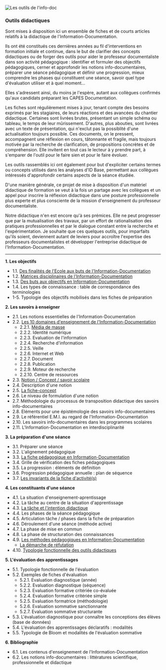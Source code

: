 ![Les outils de l'info-doc](http://i.imgur.com/AmGSHNN.jpg)

### Outils didactiques

Sont mises à disposition ici un ensemble de fiches et de courts articles relatifs à la didactique de l'Information-Documentation.

Ils ont été constitués ces dernières années au fil d'interventions en formation initiale et continue, dans le but de clarifier des concepts didactiques ou de forger des outils pour aider le professeur documentaliste dans son activité pédagogique : identifier et formuler des objectifs pédagogiques, cerner et approfondir les notions info-documentaires, préparer une séance pédagogique et définir une progression, mieux comprendre les phases qui constituent une séance, savoir quel type d'évaluation utiliser et à quel moment...

Elles s'adressent ainsi, du moins je l'espère, autant aux collègues confirmés qu'aux candidats préparant les CAPES Documentation.

Les fiches sont régulièrement mises à jour, tenant compte des besoins exprimés par les stagiaires, de leurs réactions et des avancées du chantier didactique. Certaines sont livrées brutes, présentant un simple schéma ou tableau, le temps de leur mûrissement. D'autres, plus abouties, sont livrées avec un texte de présentation, qui n'exclut pas la possiblité d'une actualisation toujours possible. Ces documents, on le pressent, accompagnent une réflexion en cours, tâtonnante et fragile, mais toujours motivée par la recherche de clarification, de propositions concrètes et de compréhension. Elle invitent en tout cas le lecteur à y prendre part, à s'emparer de l'outil pour le faire sien et pour le faire évoluer. 

Les outils rassemblés ici ont également pour but d'expliciter certains termes ou concepts utilisés dans les analyses d'ID Base, permettant aux collègues intéressés d'approfondir certains aspects de la séance étudiée.

D'une manière générale, ce projet de mise à disposition d'un matériel didactique de formation se veut à la fois un partage avec les collègues et un appel pour inscrire la réflexion didactique dans une posture professionnelle plus experte et plus consciente de la mission d'enseignement du professeur documentaliste.

Notre didactique n'en est encore qu'à ses prémices. Elle ne peut progresser que par la mutualisation des travaux, par un effort de rationalisation des pratiques professionnelles et par le dialogue constant entre la recherche et l'expérimentation. Je souhaite que ces quelques outils, pour imparfaits qu'ils soient, deviennent autant de leviers pour accroître l'expertise des professeurs documentalistes et développer l'entreprise didactique de l'Information-Documentation. 


 -------------------------
 
**1. Les objectifs**

- 1.1. [Des finalités de l'Ecole aux buts de l'Information-Documentation](http://lestroiscouronnes.esmeree.fr/outils/des-finalites-de-l-ecole-aux-buts-de-l-information-documentation)
- 1.2. [Matrices disciplinaires de l'Information-Documentation](http://lestroiscouronnes.esmeree.fr/didactique-information/les-trois-matrices-disciplinaires-de-l-information-documentation)
- 1.3. [Des buts aux objectifs en Information-Documentation](http://lestroiscouronnes.esmeree.fr/outils/des-buts-aux-objectifs-en-information-documentation)
- 1.4. Les types de connaissance : table de correspondance des terminologies
- 1-5. Typologie des objectifs mobilisés dans les fiches de préparation

**2. Les savoirs à enseigner**

- 2.1. Les notions essentielles de l'Information-Documentation
- 2.2. [Les 10 domaines d'enseignement de l'Information-Documentation](http://lestroiscouronnes.esmeree.fr/didactique-information/l-information-documentation-en-dix-tableaux)
     - 2.2.1. [Média de masse](http://lestroiscouronnes.esmeree.fr/didactique-information/media-de-masse-domaine-d-enseignement-de-l-information-documentation)
     - 2.2.2. Identité numérique
     - 2.2.3. Evaluation de l'information
     - 2.2.4. Recherche d'information
     - 2.2.5. Veille
     - 2.2.6. Internet et Web
     - 2.2.7. Document
     - 2.2.8. Publication
     - 2.2.9. Moteur de recherche
     - 2.2.10. Centre de ressources
- 2.3. [Notion / Concept / savoir scolaire](http://lestroiscouronnes.esmeree.fr/outils/concept-notion-savoir-scolaire)
- 2.4. Description d'une notion
- 2.5. [La fiche-concept](http://lestroiscouronnes.esmeree.fr/outils/la-fiche-concept) 
- 2.6. Le niveau de formulation d'une notion
- 2.7. Méthodologie du processus de transposition didactique des savoirs info-documentaires
- 2.8. Eléments pour une épistémologie des savoirs info-documentaires 
- 2.9. Le référentiel E.M.I. au regard de l'Information-Documentation
- 2.10. Les savoirs info-documentaires dans les programmes scolaires
- 2.11. L'Information-Documentation en interdisciplinarité

**3. La préparation d'une séance**

- 3.1. Préparer une séance
- 3.2. L'alignement pédagogique
- 3.3. [La fiche pédagogique en Information-Documentation](http://lestroiscouronnes.esmeree.fr/outils/la-fiche-pedagogique-en-information-documentation)
- 3.4. Grille de vérification des fiches pédagogiques
- 3.5. La progression : éléments de définition
- 3.6. Progression pédagogique annuelle : plan de séquence
- 3.7. [Les invariants de la fiche d'activité(s)](http://lestroiscouronnes.esmeree.fr/outils/les-invariants-de-la-fiche-d-activite-s)

**4. Les constituants d'une séance**

- 4.1. La situation d'enseignement-aprentissage
- 4.2. La tâche au centre de la situation d'apprentissage
- 4.3. [La tâche et l'intention didactique](http://lestroiscouronnes.esmeree.fr/outils/la-tache-et-l-intention-didactique)
- 4.4. Les phases de la séance pédagogique
- 4.5. Articulation tâche / phases dans la fiche de préparation
- 4.6. Déroulement d'une séance (méthode active)
- 4.7. La phase de mise en commun
- 4.8. La phase de structuration des connaissances
- 4.9. [Les méthodes pédagogiques en Information-Documentation](http://lestroiscouronnes.esmeree.fr/outils/les-methodes-pedagogiques-en-information-documentation)
     - [La démarche de réfutation](http://lestroiscouronnes.esmeree.fr/outils/la-demarche-de-refutation)
- 4.10. [Typologie fonctionnelle des outils didactiques](http://lestroiscouronnes.esmeree.fr/outils/fiche-eleve-fiche-pedagogique-en-information-documentation) 

**5. L'évaluation des apprentissages**

- 5.1. Typologie fonctionnelle de l'évaluation 
- 5.2. Exemples de fiches d'évaluation
     - 5.2.1. Evaluation diagnostique (année)
     - 5.2.2. Evaluation diagnostique (séquence)
     - 5.2.3. Evaluation formative critériée co-évaluée
     - 5.2.4. Evaluation formative critériée simple
     - 5.2.5. Evaluation formatrice (méthodologie)
     - 5.2.6. Evaluation sommative sanctionnante
     - 5.2.7. Evaluation sommative structurante
- 5.3. L'évaluation diagnostique pour connaître les conceptions des élèves (base de données)
- 5.4. L'évaluation des apprentissages déclaratifs : modalités
- 5.5. Typologie de Bloom et modalités de l'évaluation sommative

**6. Bibliographie**

- 6.1. Les contenus d'enseignement de l'Information-Documentation
- 6.2. Les notions info-documentaires : littératures scientifique, professionnelle et didactique

     
